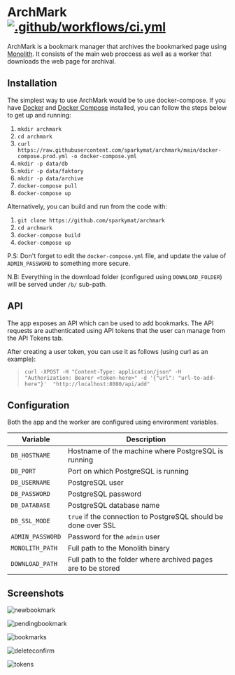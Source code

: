 # ArchMark [![.github/workflows/ci.yml](https://github.com/sparkymat/archmark/actions/workflows/ci.yml/badge.svg)](https://github.com/sparkymat/archmark/actions/workflows/ci.yml)

ArchMark is a bookmark manager that archives the bookmarked page using [Monolith](https://github.com/Y2Z/monolith). It consists of the main web proccess as well as a worker that downloads the web page for archival.

## Installation

The simplest way to use ArchMark would be to use docker-compose. If you have [Docker](https://docs.docker.com/engine/install/) and [Docker Compose](https://docs.docker.com/compose/install/) installed, you can follow the steps below to get up and running:

1. `mkdir archmark`
2. `cd archmark`
3. `curl https://raw.githubusercontent.com/sparkymat/archmark/main/docker-compose.prod.yml -o docker-compose.yml`
4. `mkdir -p data/db`
5. `mkdir -p data/faktory`
6. `mkdir -p data/archive`
7. `docker-compose pull`
8. `docker-compose up`

Alternatively, you can build and run from the code with:

1. `git clone https://github.com/sparkymat/archmark`
2. `cd archmark`
3. `docker-compose build`
4. `docker-compose up`

P.S: Don't forget to edit the `docker-compose.yml` file, and update the value of `ADMIN_PASSWORD` to something more secure.

N.B: Everything in the download folder (configured using `DOWNLOAD_FOLDER`) will be served under `/b/` sub-path. 

## API

The app exposes an API which can be used to add bookmarks. The API requests are authenticated using API tokens that the user can manage from the API Tokens tab. 

After creating a user token, you can use it as follows (using curl as an example):

> ```curl -XPOST -H "Content-Type: application/json" -H "Authorization: Bearer <token-here>" -d '{"url": "url-to-add-here"}'  "http://localhost:8080/api/add"```

## Configuration

Both the app and the worker are configured using environment variables.

| Variable         | Description                                                    |
| ---------------- | -------------------------------------------------------------- |
| `DB_HOSTNAME`    | Hostname of the machine where PostgreSQL is running            |
| `DB_PORT`        | Port on which PostgreSQL is running                            |
| `DB_USERNAME`    | PostgreSQL user                                                |
| `DB_PASSWORD`    | PostgreSQL password                                            |
| `DB_DATABASE`    | PostgreSQL database name                                       |
| `DB_SSL_MODE`    | `true` if the connection to PostgreSQL should be done over SSL |
| `ADMIN_PASSWORD` | Password for the `admin` user                                  |
| `MONOLITH_PATH`  | Full path to the Monolith binary                               |
| `DOWNLOAD_PATH`  | Full path to the folder where archived pages are to be stored  |

## Screenshots

![newbookmark](https://raw.githubusercontent.com/sparkymat/archmark/master/docs/newbookmark.png)

![pendingbookmark](https://raw.githubusercontent.com/sparkymat/archmark/master/docs/pendingbookmark.png)

![bookmarks](https://raw.githubusercontent.com/sparkymat/archmark/master/docs/bookmarks.png)

![deleteconfirm](https://raw.githubusercontent.com/sparkymat/archmark/master/docs/deleteconfirm.png)

![tokens](https://raw.githubusercontent.com/sparkymat/archmark/master/docs/tokens.png)

